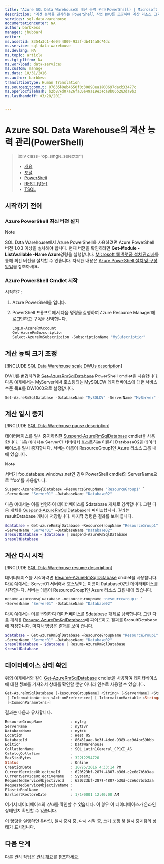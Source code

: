 ```yaml
---
title: "Azure SQL Data Warehouse의 계산 능력 관리(PowerShell) | Microsoft Docs"
description: "계산 능력을 관리하는 PowerShell 작업 DWU를 조정하여 계산 리소스 크기를 조정합니다. 또는 계산 리소스를 일지 중지한 다음 다시 시작하여 비용을 절감합니다."
services: sql-data-warehouse
documentationcenter: NA
author: barbkess
manager: jhubbard
editor: 
ms.assetid: 8354a3c1-4e04-4809-933f-db414a8c74dc
ms.service: sql-data-warehouse
ms.devlang: NA
ms.topic: article
ms.tgt_pltfrm: NA
ms.workload: data-services
ms.custom: manage
ms.date: 10/31/2016
ms.author: barbkess
translationtype: Human Translation
ms.sourcegitcommit: 07635b0eb4650f0c30898ea1600697dacb33477c
ms.openlocfilehash: b2b87ed07a26fa30e49a19e34ca8b06b283da9b3
ms.lasthandoff: 03/28/2017


---
```

# <a name="manage-compute-power-in-azure-sql-data-warehouse-powershell"></a>Azure SQL Data Warehouse의 계산 능력 관리(PowerShell)
> [!div class="op_single_selector"]
> * [개요](sql-data-warehouse-manage-compute-overview.md)
> * [포털](sql-data-warehouse-manage-compute-portal.md)
> * [PowerShell](sql-data-warehouse-manage-compute-powershell.md)
> * [REST (영문)](sql-data-warehouse-manage-compute-rest-api.md)
> * [TSQL](sql-data-warehouse-manage-compute-tsql.md)
>
>

## <a name="before-you-begin"></a>시작하기 전에
### <a name="install-the-latest-version-of-azure-powershell"></a>Azure PowerShell 최신 버전 설치
> [!NOTE]
> SQL Data Warehouse에서 Azure PowerShell을 사용하려면 Azure PowerShell 버전 1.0.3 이상을 설치해야 합니다.  현재 버전을 확인하려면 **Get-Module -ListAvailable -Name Azure**명령을 실행합니다. [Microsoft 웹 플랫폼 설치 관리자][Microsoft Web Platform Installer]를 통해 최신 버전을 설치할 수 있습니다.  자세한 내용은 [Azure PowerShell 설치 및 구성 방법][How to install and configure Azure PowerShell]을 참조하세요.
>
> 

### <a name="get-started-with-azure-powershell-cmdlets"></a>Azure PowerShell Cmdlet 시작
시작하기:

1. Azure PowerShell을 엽니다.
2. PowerShell 프롬프트에서 다음 명령을 실행하여 Azure Resource Manager에 로그인하고 구독을 선택합니다.

    ```PowerShell
    Login-AzureRmAccount
    Get-AzureRmSubscription
    Select-AzureRmSubscription -SubscriptionName "MySubscription"
    ```

<a name="scale-performance-bk"></a>
<a name="scale-compute-bk"></a>

## <a name="scale-compute-power"></a>계산 능력 크기 조정
[!INCLUDE [SQL Data Warehouse scale DWUs description](../../includes/sql-data-warehouse-scale-dwus-description.md)]

DWU를 변경하려면 [Set-AzureRmSqlDatabase][Set-AzureRmSqlDatabase] PowerShell cmdlet을 사용합니다. 다음 예제에서는 MyServer에서 호스팅되는 MySQLDW 데이터베이스에 대한 서비스 수준 목표를 DW1000으로 설정합니다.

```Powershell
Set-AzureRmSqlDatabase -DatabaseName "MySQLDW" -ServerName "MyServer" -RequestedServiceObjectiveName "DW1000"
```

<a name="pause-compute-bk"></a>

## <a name="pause-compute"></a>계산 일시 중지
[!INCLUDE [SQL Data Warehouse pause description](../../includes/sql-data-warehouse-pause-description.md)]

데이터베이스를 일시 중지하려면 [Suspend-AzureRmSqlDatabase][Suspend-AzureRmSqlDatabase] cmdlet을 사용합니다. 다음 예에서는 Server01 서버에서 호스트하는 이름이 Database02인 데이터베이스를 일시 중지합니다. 서버는 이름이 ResourceGroup1인 Azure 리소스 그룹 내에 있습니다.

> [!NOTE]
> 서버가 foo.database.windows.net인 경우 PowerShell cmdlet의 ServerName으로 "foo"를 사용합니다.
>
> 

```Powershell
Suspend-AzureRmSqlDatabase –ResourceGroupName "ResourceGroup1" `
–ServerName "Server01" –DatabaseName "Database02"
```
다음 예에서는 이를 변형하여 데이터베이스를 $database 개체로 검색합니다. 그런 다음 개체를 [Suspend-AzureRmSqlDatabase][Suspend-AzureRmSqlDatabase]에 파이프합니다. 결과는 resultDatabase 개체에 저장됩니다. 마지막 명령은 결과를 보여 줍니다.

```Powershell
$database = Get-AzureRmSqlDatabase –ResourceGroupName "ResourceGroup1" `
–ServerName "Server01" –DatabaseName "Database02"
$resultDatabase = $database | Suspend-AzureRmSqlDatabase
$resultDatabase
```

<a name="resume-compute-bk"></a>

## <a name="resume-compute"></a>계산 다시 시작
[!INCLUDE [SQL Data Warehouse resume description](../../includes/sql-data-warehouse-resume-description.md)]

데이터베이스를 시작하려면 [Resume-AzureRmSqlDatabase][Resume-AzureRmSqlDatabase] cmdlet을 사용합니다. 다음 예에서는 Server01 서버에서 호스팅되는 이름이 Database02인 데이터베이스를 시작합니다. 서버는 이름이 ResourceGroup1인 Azure 리소스 그룹 내에 있습니다.

```Powershell
Resume-AzureRmSqlDatabase –ResourceGroupName "ResourceGroup1" `
–ServerName "Server01" -DatabaseName "Database02"
```

다음 예에서는 이를 변형하여 데이터베이스를 $database 개체로 검색합니다. 그런 다음 개체를 [Resume-AzureRmSqlDatabase][Resume-AzureRmSqlDatabase]에 파이프하고 결과를 $resultDatabase에 저장합니다. 마지막 명령은 결과를 보여 줍니다.

```Powershell
$database = Get-AzureRmSqlDatabase –ResourceGroupName "ResourceGroup1" `
–ServerName "Server01" –DatabaseName "Database02"
$resultDatabase = $database | Resume-AzureRmSqlDatabase
$resultDatabase
```

<a name="check-database-state-bk"></a>

## <a name="check-database-state"></a>데이터베이스 상태 확인

위의 예제에서와 같이 [Get-AzureRmSqlDatabase][Get-AzureRmSqlDatabase] cmdlet을 사용하여 데이터베이스에 대한 정보를 가져와서 상태를 확인할 뿐만 아니라 인수로 사용할 수 있습니다. 

```powershell
Get-AzureRmSqlDatabase [-ResourceGroupName] <String> [-ServerName] <String> [[-DatabaseName] <String>]
 [-InformationAction <ActionPreference>] [-InformationVariable <String>] [-Confirm] [-WhatIf]
 [<CommonParameters>]
```

결과는 다음과 유사합니다. 

```powershell    
ResourceGroupName             : nytrg
ServerName                    : nytsvr
DatabaseName                  : nytdb
Location                      : West US
DatabaseId                    : 86461aae-8e3d-4ded-9389-ac9d4bc69bbb
Edition                       : DataWarehouse
CollationName                 : SQL_Latin1General_CP1CI_AS
CatalogCollation              :
MaxSizeBytes                  : 32212254720
Status                        : Online
CreationDate                  : 10/26/2016 4:33:14 PM
CurrentServiceObjectiveId     : 620323bf-2879-4807-b30d-c2e6d7b3b3aa
CurrentServiceObjectiveName   : System2
RequestedServiceObjectiveId   : 620323bf-2879-4807-b30d-c2e6d7b3b3aa
RequestedServiceObjectiveName :
ElasticPoolName               :
EarliestRestoreDate           : 1/1/0001 12:00:00 AM
```

여기서 데이터베이스의 *상태*를 확인할 수 있습니다. 이 경우 이 데이터베이스가 온라인 상태인지 확인할 수 있습니다. 

이 명령을 실행하면 온라인, 일시 중지 중, 다시 시작 중, 크기 조정 및 일시 중지됨의 상태가 표시됩니다.

<a name="next-steps-bk"></a>

## <a name="next-steps"></a>다음 단계
다른 관리 작업은 [관리 개요][Management overview]를 참조하세요.

<!--Image references-->

<!--Article references-->
[Service capacity limits]: ./sql-data-warehouse-service-capacity-limits.md
[Management overview]: ./sql-data-warehouse-overview-manage.md
[How to install and configure Azure PowerShell]: /powershell/azureps-cmdlets-docs
[Manage compute overview]: ./sql-data-warehouse-manage-compute-overview.md

<!--MSDN references-->
[Resume-AzureRmSqlDatabase]: https://msdn.microsoft.com/library/mt619347.aspx
[Suspend-AzureRmSqlDatabase]: https://msdn.microsoft.com/library/mt619337.aspx
[Set-AzureRmSqlDatabase]: https://msdn.microsoft.com/library/mt619433.aspx
[Get-AzureRmSqlDatabase]: /powershell/servicemanagement/azure.sqldatabase/v1.6.1/get-azuresqldatabase

<!--Other Web references-->
[Microsoft Web Platform Installer]: https://aka.ms/webpi-azps
[Azure portal]: http://portal.azure.com/

